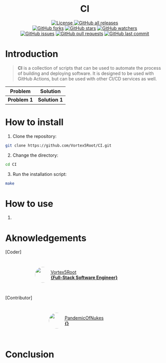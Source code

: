 <h1 align="center">CI</h1>
<p align="center">
    <a href="https://github.com/Vortex5Root/CI/blob/master/LICENSE"><img src="https://img.shields.io/github/license/Vortex5Root/CI.svg" alt="License">
    <a href="https://github.com/Vortex5Root/CI/releases"><img src="https://img.shields.io/github/downloads/Vortex5Root/CI/total.svg" alt="GitHub all releases"></a><br>
    <a href="https://github.com/Vortex5Root/CI/network"><img src="https://img.shields.io/github/forks/Vortex5Root/CI.svg" alt="GitHub forks"></a>
    <a href="https://github.com/Vortex5Root/CI/stargazers"><img src="https://img.shields.io/github/stars/Vortex5Root/CI.svg" alt="GitHub stars"></a>
    <a href="https://github.com/Vortex5Root/CI/watchers"><img src="https://img.shields.io/github/watchers/Vortex5Root/CI.svg" alt="GitHub watchers"></a><br>
    <a href="https://github.com/Vortex5Root/CI/issues"><img src="https://img.shields.io/github/issues/Vortex5Root/CI.svg" alt="GitHub issues"></a>
    <a href="https://github.com/Vortex5Root/CI/pulls"><img src="https://img.shields.io/github/issues-pr/Vortex5Root/CI.svg" alt="GitHub pull requests"></a>
    <a href="https://github.com/Vortex5Root/CI/commits/master"><img src="https://img.shields.io/github/last-commit/Vortex5Root/CI.svg" alt="GitHub last commit"></a>
</p>

# Introduction

> **CI** is a collection of scripts that can be used to automate the process of building and deploying software. It is designed to be used with GitHub Actions, but can be used with other CI/CD services as well.

| Problem | Solution |
| --- | --- |
| **Problem 1** | **Solution 1** |

# How to install

1. Clone the repository:
```bash
git clone https://github.com/Vortex5Root/CI.git
```

2. Change the directory:
```bash
cd CI
```

3. Run the installation script:
```bash
make
```

# How to use

1.


# Aknowledgements

[Coder]

<a href="https://github.com/Vortex5Root">
    <div style="display: flex; justify-content: center; align-items: center; height: 100px; width: 450px;">
        <img src=https://avatars.githubusercontent.com/u/102427260?s=200&v=4 width=50 style="border-radius: 50%;">
        <a href="https://github.com/Vortex5Root">Vortex5Root <br><b>        {Full-Stack Software Engineer}</b></a>
    </div>
</a>


[Contributor]

<a href="https://github.com/PandemicOfNukes">
    <div style="display: flex; justify-content: center; align-items: center; height: 100px; width: 450px;">
        <img src=https://avatars.githubusercontent.com/u/59929476?s=200&v=4 width=50 style="border-radius: 50%;">
        <a href="https://github.com/PandemicOfNukes">PandemicOfNukes <br><b>        {}</b></a>
    </div>
</a>

# Conclusion
